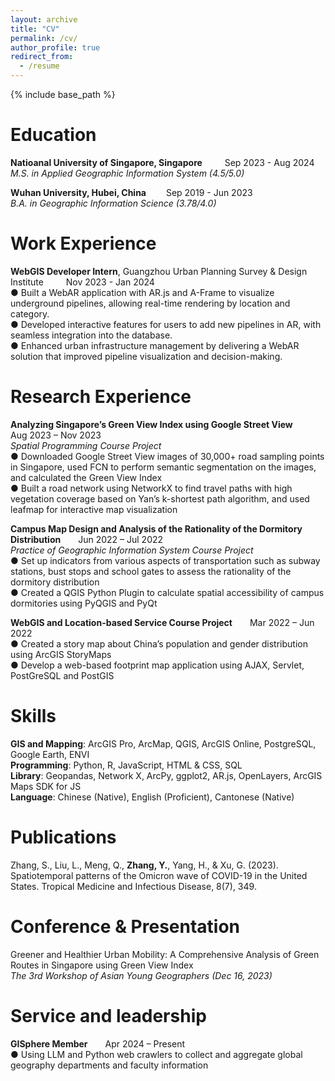 ```yaml
---
layout: archive
title: "CV"
permalink: /cv/
author_profile: true
redirect_from:
  - /resume
---
```


{% include base_path %}

Education
======
__Natioanal University of Singapore, Singapore__ &emsp;&emsp; Sep 2023 - Aug 2024<br>
*M.S. in Applied Geographic Information System (4.5/5.0)*

__Wuhan University, Hubei, China__ &emsp;&emsp;Sep 2019 - Jun 2023<br>
*B.A. in Geographic Information Science (3.78/4.0)*

Work Experience
======
__WebGIS Developer Intern__, Guangzhou Urban Planning Survey & Design Institute &emsp;&emsp; Nov 2023 - Jan 2024<br> 
● Built a WebAR application with AR.js and A-Frame to visualize underground pipelines, allowing real-time rendering by location and category. <br>
● Developed interactive features for users to add new pipelines in AR, with seamless integration into the database.<br>
● Enhanced urban infrastructure management by delivering a WebAR solution that improved pipeline visualization and decision-making.

Research Experience
======
__Analyzing Singapore’s Green View Index using Google Street View__&emsp;&emsp;Aug 2023 – Nov 2023<br>
*Spatial Programming Course Project* <br>
● Downloaded Google Street View images of 30,000+ road sampling points in Singapore, used FCN to perform semantic segmentation on the images, and calculated the Green View Index<br>
● Built a road network using NetworkX to find travel paths with high vegetation coverage based on Yan’s k-shortest path algorithm, and used leafmap for interactive map visualization<br>

__Campus Map Design and Analysis of the Rationality of the Dormitory Distribution__&emsp;&emsp;Jun 2022 – Jul 2022<br>
*Practice of Geographic Information System Course Project*<br>
● Set up indicators from various aspects of transportation such as subway stations, bust stops and school gates to assess the rationality of the dormitory distribution<br>
● Created a QGIS Python Plugin to calculate spatial accessibility of campus dormitories using PyQGIS and PyQt

__WebGIS and Location-based Service Course Project__&emsp;&emsp;Mar 2022 – Jun 2022<br>
● Created a story map about China’s population and gender distribution using ArcGIS StoryMaps<br>
● Develop a web-based footprint map application using AJAX, Servlet, PostGreSQL and PostGIS

Skills
======
__GIS and Mapping__: ArcGIS Pro, ArcMap, QGIS, ArcGIS Online, PostgreSQL, Google Earth, ENVI<br>
__Programming__: Python, R, JavaScript, HTML & CSS, SQL <br>
__Library__: Geopandas, Network X, ArcPy, ggplot2, AR.js, OpenLayers, ArcGIS Maps SDK for JS<br>
__Language__: Chinese (Native), English (Proficient), Cantonese (Native)


Publications
======
Zhang, S., Liu, L., Meng, Q., __Zhang, Y.__, Yang, H., & Xu, G. (2023). Spatiotemporal patterns of the Omicron wave of COVID-19 in the United States. Tropical Medicine and Infectious Disease, 8(7), 349.

<!--
  <ul>{% for post in site.publications reversed %}
    {% include archive-single-cv.html %}
  {% endfor %}</ul>
-->  
Conference & Presentation
======
Greener and Healthier Urban Mobility: A Comprehensive Analysis of Green Routes in Singapore using Green View Index<br>
*The 3rd Workshop of Asian Young Geographers (Dec 16, 2023)*

<!--
  <ul>{% for post in site.talks reversed %}
    {% include archive-single-talk-cv.html  %}
  {% endfor %}</ul>
-->

<!--
Teaching
======
  <ul>{% for post in site.teaching reversed %}
    {% include archive-single-cv.html %}
  {% endfor %}</ul>
-->  

Service and leadership
======
__GISphere Member__&emsp;&emsp;Apr 2024 – Present<br>
● Using LLM and Python web crawlers to collect and aggregate global geography departments and faculty information
